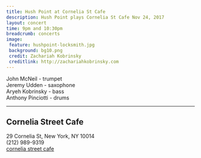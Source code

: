 ```yaml
---
title: Hush Point at Cornelia St Cafe
description: Hush Point plays Cornelia St Cafe Nov 24, 2017
layout: concert
time: 9pm and 10:30pm
breadcrumb: concerts
image: 
 feature: hushpoint-locksmith.jpg
 background: bg10.png
 credit: Zachariah Kobrinsky
 creditlink: http://zachariahkobrinsky.com
---
```

John McNeil - trumpet  
Jeremy Udden - saxophone  
Aryeh Kobrinsky - bass  
Anthony Pinciotti - drums

***

## Cornelia Street Cafe  
29 Cornelia St, New York, NY 10014  
(212) 989-9319  
[cornelia street cafe](http://corneliastreetcafe.com/downstairs/performances.asp)